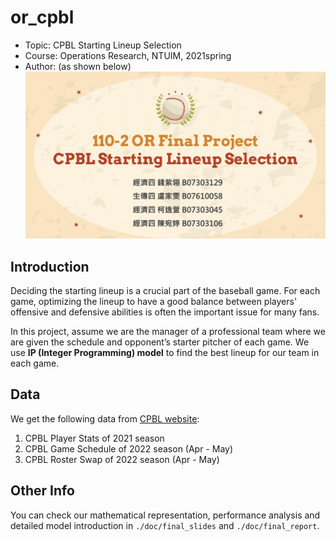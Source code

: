 # or_cpbl
- Topic: CPBL Starting Lineup Selection
- Course: Operations Research, NTUIM, 2021spring
- Author: (as shown below)
![image](https://github.com/chiawen0104/or_cpbl/blob/main/doc/title.png)

## Introduction
Deciding the starting lineup is a crucial part of the baseball game. For each game, optimizing the lineup to have a good balance between players' offensive and defensive abilities is often the important issue for many fans.  

In this project, assume we are the manager of a professional team where we are given the schedule and opponent’s starter pitcher of each game. We use **IP (Integer Programming) model** to find the best lineup for our team in each game.

## Data
We get the following data from [CPBL website](https://www.cpbl.com.tw):
1. CPBL Player Stats of 2021 season
2. CPBL Game Schedule of 2022 season (Apr - May)
3. CPBL Roster Swap of 2022 season (Apr - May)

## Other Info
You can check our mathematical representation, performance analysis and detailed model introduction in `./doc/final_slides` and `./doc/final_report`.
